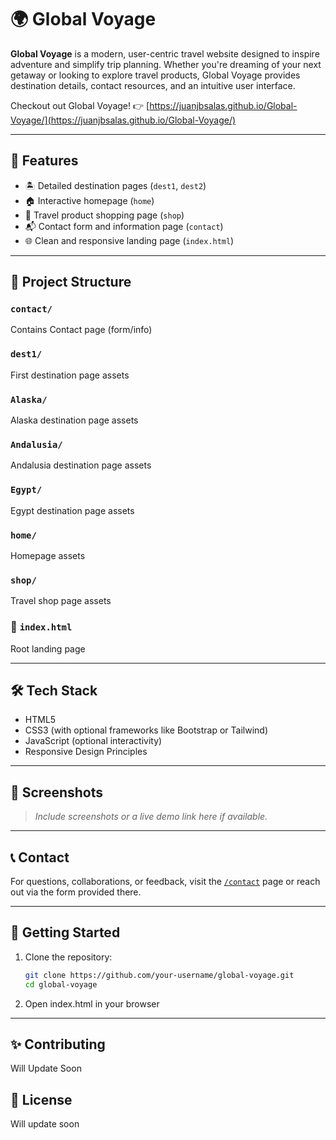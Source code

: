 # 🌍 Global Voyage

**Global Voyage** is a modern, user-centric travel website designed to inspire adventure and simplify trip planning. Whether you're dreaming of your next getaway or looking to explore travel products, Global Voyage provides destination details, contact resources, and an intuitive user interface.

Checkout out Global Voyage! 👉 [https://juanjbsalas.github.io/Global-Voyage/](https://juanjbsalas.github.io/Global-Voyage/)

---

## 🚀 Features

- 🏝️ Detailed destination pages (`dest1`, `dest2`)
- 🏠 Interactive homepage (`home`)
- 🛒 Travel product shopping page (`shop`)
- 📬 Contact form and information page (`contact`)
- 🌐 Clean and responsive landing page (`index.html`)

---

## 📁 Project Structure

### `contact/`
Contains Contact page (form/info)

### `dest1/`
First destination page assets

### `Alaska/`
Alaska destination page assets

### `Andalusia/`
Andalusia destination page assets

### `Egypt/`
Egypt destination page assets

### `home/`
Homepage assets

### `shop/`
Travel shop page assets

### 📄 `index.html` 
Root landing page


---

## 🛠️ Tech Stack

- HTML5  
- CSS3 (with optional frameworks like Bootstrap or Tailwind)  
- JavaScript (optional interactivity)  
- Responsive Design Principles

---

## 📸 Screenshots

> _Include screenshots or a live demo link here if available._

---

## 📞 Contact

For questions, collaborations, or feedback, visit the [`/contact`](./contact) page or reach out via the form provided there.

---

## 📌 Getting Started

1. Clone the repository:
   ```bash
   git clone https://github.com/your-username/global-voyage.git
   cd global-voyage

2. Open index.html in your browser

---

## ✨ Contributing
Will Update Soon

## 🪪 License

Will update soon
